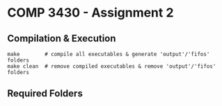 # COMP 3430 - Assignment 2

## Compilation & Execution

```shell
make        # compile all executables & generate 'output'/'fifos' folders
make clean  # remove compiled executables & remove 'output'/'fifos' folders
```

## Required Folders
